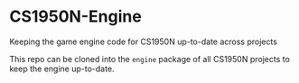 # CS1950N-Engine
Keeping the game engine code for CS1950N up-to-date across projects

This repo can be cloned into the `engine` package of all CS1950N projects to keep the engine up-to-date.
